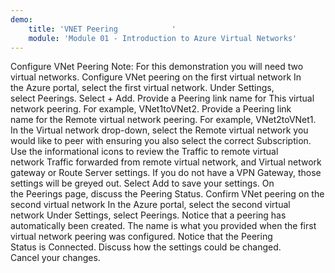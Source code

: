 ```yaml
---
demo:
    title: 'VNET Peering            '
    module: 'Module 01 - Introduction to Azure Virtual Networks'
---
```


Configure VNet Peering
Note: For this demonstration you will need two virtual networks.
Configure VNet peering on the first virtual network
In the Azure portal, select the first virtual network.
Under Settings, select Peerings.
Select + Add.
Provide a Peering link name for This virtual network peering. For example, VNet1toVNet2.
Provide a Peering link name for the Remote virtual network peering. For example, VNet2toVNet1.
In the Virtual network drop-down, select the Remote virtual network you would like to peer with ensuring you also select the correct Subscription.
Use the informational icons to review the Traffic to remote virtual network Traffic forwarded from remote virtual network, and Virtual network gateway or Route Server settings. If you do not have a VPN Gateway, those settings will be greyed out.
Select Add to save your settings.
On the Peerings page, discuss the Peering Status.
Confirm VNet peering on the second virtual network
In the Azure portal, select the second virtual network
Under Settings, select Peerings.
Notice that a peering has automatically been created. The name is what you provided when the first virtual network peering was configured.
Notice that the Peering Status is Connected.
Discuss how the settings could be changed.
Cancel your changes.


